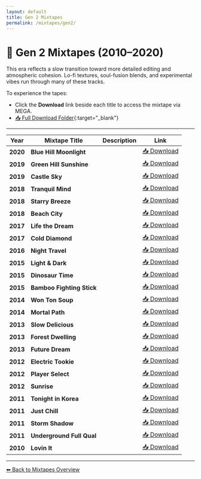 ```yaml
---
layout: default
title: Gen 2 Mixtapes
permalink: /mixtapes/gen2/
---
```


# 🌠 Gen 2 Mixtapes (2010–2020)

This era reflects a slow transition toward more detailed editing and atmospheric cohesion. Lo-fi textures, soul-fusion blends, and experimental vibes run through many of these tracks.

To experience the tapes:

- Click the **Download** link beside each title to access the mixtape via MEGA.
- [📥 Full Download Folder](https://mega.nz/folder/PgRwFCgT#3jiX4nqwScvc0ZmdmSZdcg){:target="_blank"}


---

| Year | Mixtape Title | Description | Link |
|------|---------------|-------------|------|
| **2020** | **Blue Hill Moonlight** |  | <a href="https://mega.nz/folder/PgRwFCgT#3jiX4nqwScvc0ZmdmSZdcg" target="_blank">📥 Download</a> |
| **2019** | **Green Hill Sunshine** |  | <a href="https://mega.nz/folder/PgRwFCgT#3jiX4nqwScvc0ZmdmSZdcg" target="_blank">📥 Download</a> |
| **2019** | **Castle Sky** |  | <a href="https://mega.nz/folder/PgRwFCgT#3jiX4nqwScvc0ZmdmSZdcg" target="_blank">📥 Download</a> |
| **2018** | **Tranquil Mind** |  | <a href="https://mega.nz/folder/PgRwFCgT#3jiX4nqwScvc0ZmdmSZdcg" target="_blank">📥 Download</a> |
| **2018** | **Starry Breeze** |  | <a href="https://mega.nz/folder/PgRwFCgT#3jiX4nqwScvc0ZmdmSZdcg" target="_blank">📥 Download</a> |
| **2018** | **Beach City** |  | <a href="https://mega.nz/folder/PgRwFCgT#3jiX4nqwScvc0ZmdmSZdcg" target="_blank">📥 Download</a> |
| **2017** | **Life the Dream** |  | <a href="https://mega.nz/folder/PgRwFCgT#3jiX4nqwScvc0ZmdmSZdcg" target="_blank">📥 Download</a> |
| **2017** | **Cold Diamond** |  | <a href="https://mega.nz/folder/PgRwFCgT#3jiX4nqwScvc0ZmdmSZdcg" target="_blank">📥 Download</a> |
| **2016** | **Night Travel** |  | <a href="https://mega.nz/folder/PgRwFCgT#3jiX4nqwScvc0ZmdmSZdcg" target="_blank">📥 Download</a> |
| **2015** | **Light & Dark** |  | <a href="https://mega.nz/folder/PgRwFCgT#3jiX4nqwScvc0ZmdmSZdcg" target="_blank">📥 Download</a> |
| **2015** | **Dinosaur Time** |  | <a href="https://mega.nz/folder/PgRwFCgT#3jiX4nqwScvc0ZmdmSZdcg" target="_blank">📥 Download</a> |
| **2015** | **Bamboo Fighting Stick** |  | <a href="https://mega.nz/folder/PgRwFCgT#3jiX4nqwScvc0ZmdmSZdcg" target="_blank">📥 Download</a> |
| **2014** | **Won Ton Soup** |  | <a href="https://mega.nz/folder/PgRwFCgT#3jiX4nqwScvc0ZmdmSZdcg" target="_blank">📥 Download</a> |
| **2014** | **Mortal Path** |  | <a href="https://mega.nz/folder/PgRwFCgT#3jiX4nqwScvc0ZmdmSZdcg" target="_blank">📥 Download</a> |
| **2013** | **Slow Delicious** |  | <a href="https://mega.nz/folder/PgRwFCgT#3jiX4nqwScvc0ZmdmSZdcg" target="_blank">📥 Download</a> |
| **2013** | **Forest Dwelling** |  | <a href="https://mega.nz/folder/PgRwFCgT#3jiX4nqwScvc0ZmdmSZdcg" target="_blank">📥 Download</a> |
| **2013** | **Future Dream** |  | <a href="https://mega.nz/folder/PgRwFCgT#3jiX4nqwScvc0ZmdmSZdcg" target="_blank">📥 Download</a> |
| **2012** | **Electric Tookie** |  | <a href="https://mega.nz/folder/PgRwFCgT#3jiX4nqwScvc0ZmdmSZdcg" target="_blank">📥 Download</a> |
| **2012** | **Player Select** |  | <a href="https://mega.nz/folder/PgRwFCgT#3jiX4nqwScvc0ZmdmSZdcg" target="_blank">📥 Download</a> |
| **2012** | **Sunrise** |  | <a href="https://mega.nz/folder/PgRwFCgT#3jiX4nqwScvc0ZmdmSZdcg" target="_blank">📥 Download</a> |
| **2011** | **Tonight in Korea** |  | <a href="https://mega.nz/folder/PgRwFCgT#3jiX4nqwScvc0ZmdmSZdcg" target="_blank">📥 Download</a> |
| **2011** | **Just Chill** |  | <a href="https://mega.nz/folder/PgRwFCgT#3jiX4nqwScvc0ZmdmSZdcg" target="_blank">📥 Download</a> |
| **2011** | **Storm Shadow** |  | <a href="https://mega.nz/folder/PgRwFCgT#3jiX4nqwScvc0ZmdmSZdcg" target="_blank">📥 Download</a> |
| **2011** | **Underground Full Qual** |  | <a href="https://mega.nz/folder/PgRwFCgT#3jiX4nqwScvc0ZmdmSZdcg" target="_blank">📥 Download</a> |
| **2010** | **Lovin It** |  | <a href="https://mega.nz/folder/PgRwFCgT#3jiX4nqwScvc0ZmdmSZdcg" target="_blank">📥 Download</a> |

---

[⬅ Back to Mixtapes Overview](/mixtapes/)


